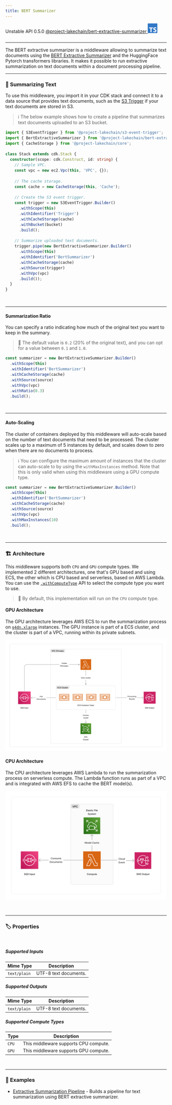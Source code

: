 ```yaml
---
title: BERT Summarizer
---
```


<span title="Label: Pro" data-view-component="true" class="Label Label--api text-uppercase">
  Unstable API
</span>
<span title="Label: Pro" data-view-component="true" class="Label Label--version text-uppercase">
  0.5.0
</span>
<span title="Label: Pro" data-view-component="true" class="Label Label--package">
  <a target="_blank" href="https://www.npmjs.com/package/@project-lakechain/bert-extractive-summarizer">
    @project-lakechain/bert-extractive-summarizer
  </a>
</span>
<span class="language-icon">
  <svg role="img" viewBox="0 0 24 24" width="30" xmlns="http://www.w3.org/2000/svg" style="fill: #3178C6;"><title>TypeScript</title><path d="M1.125 0C.502 0 0 .502 0 1.125v21.75C0 23.498.502 24 1.125 24h21.75c.623 0 1.125-.502 1.125-1.125V1.125C24 .502 23.498 0 22.875 0zm17.363 9.75c.612 0 1.154.037 1.627.111a6.38 6.38 0 0 1 1.306.34v2.458a3.95 3.95 0 0 0-.643-.361 5.093 5.093 0 0 0-.717-.26 5.453 5.453 0 0 0-1.426-.2c-.3 0-.573.028-.819.086a2.1 2.1 0 0 0-.623.242c-.17.104-.3.229-.393.374a.888.888 0 0 0-.14.49c0 .196.053.373.156.529.104.156.252.304.443.444s.423.276.696.41c.273.135.582.274.926.416.47.197.892.407 1.266.628.374.222.695.473.963.753.268.279.472.598.614.957.142.359.214.776.214 1.253 0 .657-.125 1.21-.373 1.656a3.033 3.033 0 0 1-1.012 1.085 4.38 4.38 0 0 1-1.487.596c-.566.12-1.163.18-1.79.18a9.916 9.916 0 0 1-1.84-.164 5.544 5.544 0 0 1-1.512-.493v-2.63a5.033 5.033 0 0 0 3.237 1.2c.333 0 .624-.03.872-.09.249-.06.456-.144.623-.25.166-.108.29-.234.373-.38a1.023 1.023 0 0 0-.074-1.089 2.12 2.12 0 0 0-.537-.5 5.597 5.597 0 0 0-.807-.444 27.72 27.72 0 0 0-1.007-.436c-.918-.383-1.602-.852-2.053-1.405-.45-.553-.676-1.222-.676-2.005 0-.614.123-1.141.369-1.582.246-.441.58-.804 1.004-1.089a4.494 4.494 0 0 1 1.47-.629 7.536 7.536 0 0 1 1.77-.201zm-15.113.188h9.563v2.166H9.506v9.646H6.789v-9.646H3.375z"/></svg>
</span>
<div style="margin-top: 26px"></div>

---

The BERT extractive summarizer is a middleware allowing to summarize text documents using the [BERT Extractive Summarizer](https://pypi.org/project/bert-extractive-summarizer/) and the HuggingFace Pytorch transformers libraries. It makes it possible to run extractive summarization on text documents within a document processing pipeline.

---

### 📝 Summarizing Text

To use this middleware, you import it in your CDK stack and connect it to a data source that provides text documents, such as the [S3 Trigger](/project-lakechain/triggers/s3-event-trigger) if your text documents are stored in S3.

> ℹ️ The below example shows how to create a pipeline that summarizes text documents uploaded to an S3 bucket.

```typescript
import { S3EventTrigger } from '@project-lakechain/s3-event-trigger';
import { BertExtractiveSummarizer } from '@project-lakechain/bert-extractive-summarizer';
import { CacheStorage } from '@project-lakechain/core';

class Stack extends cdk.Stack {
  constructor(scope: cdk.Construct, id: string) {
    // Sample VPC.
    const vpc = new ec2.Vpc(this, 'VPC', {});

    // The cache storage.
    const cache = new CacheStorage(this, 'Cache');

    // Create the S3 event trigger.
    const trigger = new S3EventTrigger.Builder()
      .withScope(this)
      .withIdentifier('Trigger')
      .withCacheStorage(cache)
      .withBucket(bucket)
      .build();

    // Summarize uploaded text documents.
    trigger.pipe(new BertExtractiveSummarizer.Builder()
      .withScope(this)
      .withIdentifier('BertSummarizer')
      .withCacheStorage(cache)
      .withSource(trigger)
      .withVpc(vpc)
      .build());
  }
}
```

<br>

---

#### Summarization Ratio

You can specify a ratio indicating how much of the original text you want to keep in the summary.

> 💁 The default value is `0.2` (20% of the original text), and you can opt for a value between `0.1` and `1.0`.

```typescript
const summarizer = new BertExtractiveSummarizer.Builder()
  .withScope(this)
  .withIdentifier('BertSummarizer')
  .withCacheStorage(cache)
  .withSource(source)
  .withVpc(vpc)
  .withRatio(0.3)
  .build();
```

<br>

---

#### Auto-Scaling

The cluster of containers deployed by this middleware will auto-scale based on the number of text documents that need to be processed. The cluster scales up to a maximum of 5 instances by default, and scales down to zero when there are no documents to process.

> ℹ️ You can configure the maximum amount of instances that the cluster can auto-scale to by using the `withMaxInstances` method. Note that this is only valid when using this middleware using a GPU compute type.

```typescript
const summarizer = new BertExtractiveSummarizer.Builder()
  .withScope(this)
  .withIdentifier('BertSummarizer')
  .withCacheStorage(cache)
  .withSource(source)
  .withVpc(vpc)
  .withMaxInstances(10)
  .build();
```

<br>

---

### 🏗️ Architecture

This middleware supports both `CPU` and `GPU` compute types. We implemented 2 different architectures, one that's GPU based and using ECS, the other which is CPU based and serverless, based on AWS Lambda. You can use the [`.withComputeType`](/project-lakechain/guides/api#compute-types) API to select the compute type you want to use.

> 💁 By default, this implementation will run on the `CPU` compute type.

#### GPU Architecture

The GPU architecture leverages AWS ECS to run the summarization process on [`g4dn.xlarge`](https://aws.amazon.com/ec2/instance-types/g4/) instances. The GPU instance is part of a ECS cluster, and the cluster is part of a VPC, running within its private subnets.

![BERT Summarizer GPU Architecture](../../../assets/bert-summarizer-gpu-architecture.png)

#### CPU Architecture

The CPU architecture leverages AWS Lambda to run the summarization process on serverless compute. The Lambda function runs as part of a VPC and is integrated with AWS EFS to cache the BERT model(s).

![BERT Summarizer CPU Architecture](../../../assets/bert-summarizer-cpu-architecture.png)

<br>

---

### 🏷️ Properties

<br>

##### Supported Inputs

|  Mime Type  | Description |
| ----------- | ----------- |
| `text/plain` | UTF-8 text documents. |

##### Supported Outputs

|  Mime Type  | Description |
| ----------- | ----------- |
| `text/plain` | UTF-8 text documents. |

##### Supported Compute Types

| Type  | Description |
| ----- | ----------- |
| `CPU` | This middleware supports CPU compute. |
| `GPU` | This middleware supports GPU compute. |

<br>

---

### 📖 Examples

- [Extractive Summarization Pipeline](https://github.com/awslabs/project-lakechain/tree/main/examples/simple-pipelines/summarization-pipelines/extractive-summarization-pipeline/) - Builds a pipeline for text summarization using BERT extractive summarizer.
